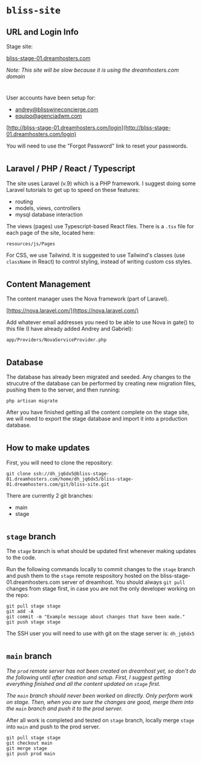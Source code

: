 # `bliss-site`

## URL and Login Info

Stage site:

[bliss-stage-01.dreamhosters.com](http://bliss-stage-01.dreamhosters.com)

_Note: This site will be slow because it is using the dreamhosters.com domain_

#

User accounts have been setup for:

-   andrey@blisswineconcierge.com
-   equipo@agenciadwm.com

[http://bliss-stage-01.dreamhosters.com/login](http://bliss-stage-01.dreamhosters.com/login)

You will need to use the "Forgot Password" link to reset your passwords.

#

## Laravel / PHP / React / Typescript

The site uses Laravel (v.9) which is a PHP framework. I suggest doing some Laravel tutorials to get up to speed on these features:

-   routing
-   models, views, controllers
-   mysql database interaction

The views (pages) use Typescript-based React files. There is a `.tsx` file for each page of the site, located here:

`resources/js/Pages`

For CSS, we use Tailwind. It is suggested to use Tailwind's classes (use `className` in React) to control styling, instead of writing custom css styles.

#

## Content Management

The content manager uses the Nova framework (part of Laravel).

[https://nova.laravel.com/](https://nova.laravel.com/)

Add whatever email addresses you need to be able to use Nova in gate() to this file (I have already added Andrey and Gabriel):

`app/Providers/NovaServiceProvider.php`

#

## Database

The database has already been migrated and seeded. Any changes to the strucutre of the database can be performed by creating new migration files, pushing them to the server, and then running:

```
php artisan migrate
```

After you have finished getting all the content complete on the stage site, we will need to export the stage database and import it into a production database.

#

## How to make updates

First, you will need to clone the repository:

```
git clone ssh://dh_jq6dx5@bliss-stage-01.dreamhosters.com/home/dh_jq6dx5/bliss-stage-01.dreamhosters.com/git/bliss-site.git
```

There are currently 2 git branches:

-   main
-   stage

#

## `stage` branch

The `stage` branch is what should be updated first whenever making updates to the code.

Run the following commands locally to commit changes to the `stage` branch and push them to the `stage` remote respository hosted on the bliss-stage-01.dreamhosters.com server of dreamhost. You should always `git pull` changes from stage first, in case you are not the only developer working on the repo:

```
git pull stage stage
git add -A
git commit -m "Example message about changes that have been made."
git push stage stage
```

The SSH user you will need to use with git on the stage server is: `dh_jq6dx5`

#

## `main` branch

_The `prod` remote server has not been created on dreamhost yet, so don't do the following until after creation and setup. First, I suggest getting everything finished and all the content updated on `stage` first._

_The `main` branch should never been worked on directly. Only perform work on stage. Then, when you are sure the changes are good, merge them into the `main` branch and push it to the prod server._

After all work is completed and tested on `stage` branch, locally merge `stage` into `main` and push to the prod server.

```
git pull stage stage
git checkout main
git merge stage
git push prod main
```
